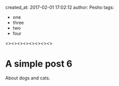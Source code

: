 created_at: 2017-02-01 17:02:12
author: Pesho
tags:
  - one
  - three
  - two
  - four
    
<><><><><><><><>

# A simple post 6

About dogs and cats.
